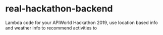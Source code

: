 # real-hackathon-backend

Lambda code for your APIWorld Hackathon 2019, use location based info and weather info to recommend activities to 
